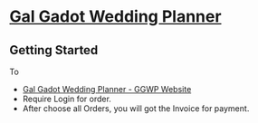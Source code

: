 # [Gal Gadot Wedding Planner](http://wedding.tantanrahman.com/)

## Getting Started

To 
* [Gal Gadot Wedding Planner - GGWP Website](http://wedding.tantanrahman.com/)
* Require Login for order. 
* After choose all Orders, you will got the Invoice for payment.